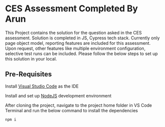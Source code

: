# CES Assessment Completed By Arun

This Project contains the solution for the question asked in the CES assessment. Solution  is completed in JS, Cypress tech stack. Currently only page object model, reporting features are included for this assessment. Upon request, other features like multiple environment configuration, selective test runs can be included. Please follow the below steps to set up this solution in your local.

## Pre-Requisites

Install [Visual Studio Code](https://code.visualstudio.com/download) as the IDE

Install and set up [NodeJS](https://nodejs.org/en/learn/getting-started/how-to-install-nodejs) development environment

After cloning the project, navigate to the project home folder in VS Code Terminal and run the below command to install the dependencies


```bash
npm i
```

